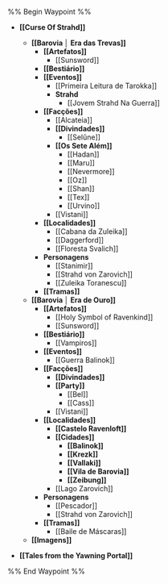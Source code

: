 %% Begin Waypoint %%
- **[[Curse Of Strahd]]**
	- **[[Barovia │ Era das Trevas]]**
		- **[[Artefatos]]**
			- [[Sunsword]]
		- **[[Bestiário]]**
		- **[[Eventos]]**
			- [[Primeira Leitura de Tarokka]]
			- **Strahd**
				- [[Jovem Strahd Na Guerra]]
		- **[[Facções]]**
			- [[Alcateia]]
			- **[[Divindades]]**
				- [[Selûne]]
			- **[[Os Sete Além]]**
				- [[Hadan]]
				- [[Maru]]
				- [[Nevermore]]
				- [[Oz]]
				- [[Shan]]
				- [[Tex]]
				- [[Urvino]]
			- [[Vistani]]
		- **[[Localidades]]**
			- [[Cabana da Zuleika]]
			- [[Daggerford]]
			- [[Floresta Svalich]]
		- **Personagens**
			- [[Stanimir]]
			- [[Strahd von Zarovich]]
			- [[Zuleika Toranescu]]
		- **[[Tramas]]**
	- **[[Barovia │ Era de Ouro]]**
		- **[[Artefatos]]**
			- [[Holy Symbol of Ravenkind]]
			- [[Sunsword]]
		- **[[Bestiário]]**
			- [[Vampiros]]
		- **[[Eventos]]**
			- [[Guerra Balinok]]
		- **[[Facções]]**
			- **[[Divindades]]**
			- **[[Party]]**
				- [[Bel]]
				- [[Cass]]
			- [[Vistani]]
		- **[[Localidades]]**
			- **[[Castelo Ravenloft]]**
			- **[[Cidades]]**
				- **[[Balinok]]**
				- **[[Krezk]]**
				- **[[Vallaki]]**
				- **[[Vila de Barovia]]**
				- **[[Zeibung]]**
			- [[Lago Zarovich]]
		- **Personagens**
			- [[Pescador]]
			- [[Strahd von Zarovich]]
		- **[[Tramas]]**
			- [[Baile de Máscaras]]
	- **[[Imagens]]**

- **[[Tales from the Yawning Portal]]**

%% End Waypoint %%
